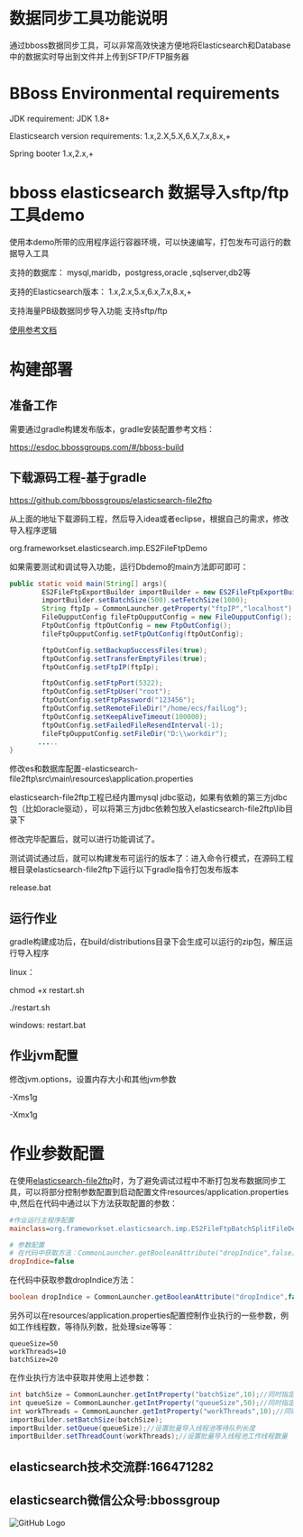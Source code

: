 # 数据同步工具功能说明
通过bboss数据同步工具，可以非常高效快速方便地将Elasticsearch和Database中的数据实时导出到文件并上传到SFTP/FTP服务器
# BBoss Environmental requirements

JDK requirement: JDK 1.8+

Elasticsearch version requirements: 1.x,2.X,5.X,6.X,7.x,8.x,+

Spring booter 1.x,2.x,+
# bboss elasticsearch 数据导入sftp/ftp工具demo
使用本demo所带的应用程序运行容器环境，可以快速编写，打包发布可运行的数据导入工具

支持的数据库：
mysql,maridb，postgress,oracle ,sqlserver,db2等

支持的Elasticsearch版本：
1.x,2.x,5.x,6.x,7.x,8.x,+

支持海量PB级数据同步导入功能
支持sftp/ftp

[使用参考文档](https://esdoc.bbossgroups.com/#/elasticsearch-sftp)


# 构建部署
## 准备工作
需要通过gradle构建发布版本，gradle安装配置参考文档：

https://esdoc.bbossgroups.com/#/bboss-build

## 下载源码工程-基于gradle
<https://github.com/bbossgroups/elasticsearch-file2ftp>

从上面的地址下载源码工程，然后导入idea或者eclipse，根据自己的需求，修改导入程序逻辑

org.frameworkset.elasticsearch.imp.ES2FileFtpDemo

如果需要测试和调试导入功能，运行Dbdemo的main方法即可即可：


```java
public static void main(String[] args){
		ES2FileFtpExportBuilder importBuilder = new ES2FileFtpExportBuilder();
		importBuilder.setBatchSize(500).setFetchSize(1000);
		String ftpIp = CommonLauncher.getProperty("ftpIP","localhost");//同时指定了默认值
		FileOupputConfig fileFtpOupputConfig = new FileOupputConfig();
		FtpOutConfig ftpOutConfig = new FtpOutConfig();
		fileFtpOupputConfig.setFtpOutConfig(ftpOutConfig);

		ftpOutConfig.setBackupSuccessFiles(true);
		ftpOutConfig.setTransferEmptyFiles(true);
		ftpOutConfig.setFtpIP(ftpIp);

		ftpOutConfig.setFtpPort(5322);
		ftpOutConfig.setFtpUser("root");
		ftpOutConfig.setFtpPassword("123456");
		ftpOutConfig.setRemoteFileDir("/home/ecs/failLog");
		ftpOutConfig.setKeepAliveTimeout(100000);
		ftpOutConfig.setFailedFileResendInterval(-1);
		fileFtpOupputConfig.setFileDir("D:\\workdir");
       .....
}
```

修改es和数据库配置-elasticsearch-file2ftp\src\main\resources\application.properties

elasticsearch-file2ftp工程已经内置mysql jdbc驱动，如果有依赖的第三方jdbc包（比如oracle驱动），可以将第三方jdbc依赖包放入elasticsearch-file2ftp\lib目录下

修改完毕配置后，就可以进行功能调试了。


测试调试通过后，就可以构建发布可运行的版本了：进入命令行模式，在源码工程根目录elasticsearch-file2ftp下运行以下gradle指令打包发布版本

release.bat

## 运行作业
gradle构建成功后，在build/distributions目录下会生成可以运行的zip包，解压运行导入程序

linux：

chmod +x restart.sh

./restart.sh

windows: restart.bat

## 作业jvm配置
修改jvm.options，设置内存大小和其他jvm参数

-Xms1g

-Xmx1g



# 作业参数配置

在使用[elasticsearch-file2ftp](https://github.com/bbossgroups/elasticsearch-file2ftp)时，为了避免调试过程中不断打包发布数据同步工具，可以将部分控制参数配置到启动配置文件resources/application.properties中,然后在代码中通过以下方法获取配置的参数：

```ini
#作业运行主程序配置
mainclass=org.frameworkset.elasticsearch.imp.ES2FileFtpBatchSplitFileDemo

# 参数配置
# 在代码中获取方法：CommonLauncher.getBooleanAttribute("dropIndice",false);//同时指定了默认值false
dropIndice=false
```

在代码中获取参数dropIndice方法：

```java
boolean dropIndice = CommonLauncher.getBooleanAttribute("dropIndice",false);//同时指定了默认值false
```

另外可以在resources/application.properties配置控制作业执行的一些参数，例如工作线程数，等待队列数，批处理size等等：

```
queueSize=50
workThreads=10
batchSize=20
```

在作业执行方法中获取并使用上述参数：

```java
int batchSize = CommonLauncher.getIntProperty("batchSize",10);//同时指定了默认值
int queueSize = CommonLauncher.getIntProperty("queueSize",50);//同时指定了默认值
int workThreads = CommonLauncher.getIntProperty("workThreads",10);//同时指定了默认值
importBuilder.setBatchSize(batchSize);
importBuilder.setQueue(queueSize);//设置批量导入线程池等待队列长度
importBuilder.setThreadCount(workThreads);//设置批量导入线程池工作线程数量
```

 

## elasticsearch技术交流群:166471282 

## elasticsearch微信公众号:bbossgroup   
![GitHub Logo](https://static.oschina.net/uploads/space/2017/0617/094201_QhWs_94045.jpg)


